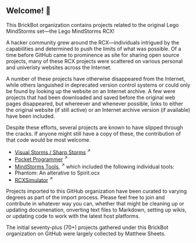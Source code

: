 ## Welcome! 👋

This BrickBot organization contains projects related to the original Lego MindStorms set—the Lego MindStorms RCX!

A hacker community grew around the RCX—individuals intrigued by the capabilities and determined to push the limits of what was possible.
Of a time before GitHub came to prominence as site for sharing open source projects, many of these RCX projects were scattered
on various personal and univeristy websites across the Internet.

A number of these projects have otherwise disappeared from the Internet, while others languished in deprecated version control systems 
or could only be found by looking up the website on an Internet archive.
A few were projects that had been downloaded and saved before the original web pages disappeared,
but whereever and whenever possible, links to either the original website (if still active) or an Internet archive version (if available) have been included.

Despite these efforts, several projects are known to have slipped through the cracks.  If anyone might still have a copy of these,
the contribution of that code would be most welcome.
* [Visual Storms / Sharp Storms](http://medialab.di.unipi.it/Project/visualstorms/resources.html) <sup>↗</sup>
* [Pocket Programmer](https://www.navina.ch/workshop/rcx/rcx.html) <sup>↗</sup>
* [MindStorms Tools](https://web.archive.org/web/20120130101715/http://ddi.uni-paderborn.de/index.php?id=4800&L=1), <sup>↗</sup>  which included the following individual tools:
* Phantom: An alterative to Spirit.ocx
* [RCXSimulator](https://www4.cs.fau.de/~felser/RCXSimulator/) <sup>↗</sup>


Projects imported to this GitHub organization have been curated to varying degrees as part of the import process.
Please feel free to join and contribute in whatever way you can, whether that might be cleaning up or updating documenation,
onverting text files to Markdown, setting up wikis, or updating code to work with the latest host platforms.

The initial seventy-plus (70+) projects gathered under this BrickBot organization on GitHub were largely collected by Matthew Sheets.

<!--

**Here are some ideas to get you started:**

🙋‍♀️ A short introduction - what is your organization all about?
🌈 Contribution guidelines - how can the community get involved?
👩‍💻 Useful resources - where can the community find your docs? Is there anything else the community should know?
🍿 Fun facts - what does your team eat for breakfast?
🧙 Remember, you can do mighty things with the power of
[Markdown](https://docs.github.com/github/writing-on-github/getting-started-with-writing-and-formatting-on-github/basic-writing-and-formatting-syntax)
-->
